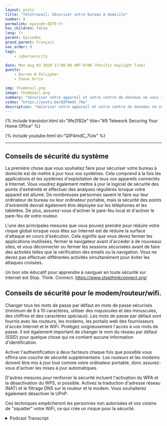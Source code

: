 ```yaml
---
layout: posts
title: "Télétravail: Sécuriser votre bureau à domicile"
number: 9
permalink: episode-EDT9-fr
has_children: false
lang: fr
parent: Épisodes
grand_parent: Français
nav_order: 9
tags:
    - cybersecurity

date: Mon Aug 03 2020 17:00:00 GMT-0700 (Pacific Daylight Time)
guests:
    - Darren W Pulsipher
    - Steve Orrin

img: thumbnail.png
image: thumbnail.png
summary: "Sécuriser votre appareil et votre centre de données ne vous suffit pas. Avec un nombre croissant de personnes travaillant à domicile, vous devez aider vos employés à sécuriser leur réseau domestique et leur espace de travail. Dans cet épisode, Steve Orrin, CTO fédéral chez Intel, aide Darren à sécuriser son réseau domestique."
video: "https://youtu.be/QIP4mdC_7Uw"
description: "Sécuriser votre appareil et votre centre de données ne vous suffit pas. Avec un nombre croissant de personnes travaillant à domicile, vous devez aider vos employés à sécuriser leur réseau domestique et leur espace de travail. Dans cet épisode, Steve Orrin, CTO fédéral chez Intel, aide Darren à sécuriser son réseau domestique."
---
```


<div>
{% include transistor.html id="9fe2f82e" title="#9 Telework Securing Your Home Office" %}

{% include youtube.html id="QIP4mdC_7Uw" %}
</div>

---

## Conseils de sécurité du système

La première chose que vous souhaitez faire pour sécuriser votre bureau à domicile est de mettre à jour tous vos systèmes. Cela comprend à la fois les applications et les systèmes d'exploitation de tous vos appareils connectés à Internet. Vous voudrez également mettre à jour le logiciel de sécurité des points d'extrémité et effectuer des analyses régulières lorsque votre appareil est allumé. De nombreuses personnes savent le faire sur leur ordinateur de bureau ou leur ordinateur portable, mais la sécurité des points d'extrémité devrait également être déployée sur les téléphones et les tablettes. De plus, assurez-vous d'activer le pare-feu local et d'activer le pare-feu de votre routeur.

L'une des principales mesures que vous pouvez prendre pour réduire votre risque global lorsque vous êtes sur Internet est de réduire la surface d'attaque en cours d'exécution. Cela signifie que vous devez fermer les applications inutilisées, fermer le navigateur avant d'accéder à de nouveaux sites, et vous déconnecter ou fermer les sessions sécurisées avant de faire des activités telles que la vérification des emails ou la navigation. Vous ne devez pas effectuer différentes activités simultanément pour éviter les attaques croisées.

Un bon site éducatif pour apprendre à naviguer en toute sécurité sur internet est Stop. Think. Connect. https://www.stopthinkconnect.org/

## Conseils de sécurité pour le modem/routeur/wifi.

Changer tous les mots de passe par défaut en mots de passe sécurisés (minimum de 8 à 10 caractères, utiliser des majuscules et des minuscules, des chiffres et des caractères spéciaux). Les mots de passe par défaut sont fournis avec les routeurs, les modems, les portails web des fournisseurs d'accès Internet et le WiFi. Protégez soigneusement l'accès à vos mots de passe. Il est également important de changer le nom du réseau par défaut (SSID) pour quelque chose qui ne contient aucune information d'identification.

Activer l'authentification à deux facteurs chaque fois que possible vous offrira une couche de sécurité supplémentaire. Les routeurs et les modems doivent être mis à jour tout comme votre ordinateur portable, donc assurez-vous d'activer les mises à jour automatiques.

D'autres mesures pour renforcer la sécurité incluent l'activation du WPA et la désactivation du WPS, si possible. Activez la traduction d'adresse réseau (NAT) et le filtrage DNS sur le routeur et le modem. Vous souhaiterez également désactiver le UPnP.

Ces techniques empêcheront les personnes non autorisées et vos voisins de "squatter" votre WiFi, ce qui crée un risque pour la sécurité.



<details>
<summary> Podcast Transcript </summary>

<p></p>

</details>

